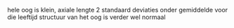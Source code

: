 hele oog is klein, axiale lengte 2 standaard deviaties onder gemiddelde voor die leeftijd
structuur van het oog is verder wel normaal
